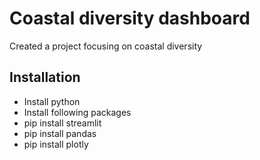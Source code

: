 # Coastal diversity dashboard
Created a project focusing on coastal diversity

## Installation
* Install python
* Install following packages
* pip install streamlit
* pip install pandas
* pip install plotly
